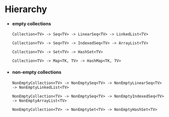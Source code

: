 # Hierarchy

- #### empty collections
    ```
    Collection<TV> -> Seq<TV> -> LinearSeq<TV> -> LinkedList<TV>
    
    Collection<TV> -> Seq<TV> -> IndexedSeq<TV> -> ArrayList<TV>
    
    Collection<TV> -> Set<TV> -> HashSet<TV>
    
    Collection<TV> -> Map<TK, TV> -> HashMap<TK, TV>
    ```

- #### non-empty collections
    ```
    NonEmptyCollection<TV> -> NonEmptySeq<TV> -> NonEmptyLinearSeq<TV> -> NonEmptyLinkedList<TV>
    
    NonEmptyCollection<TV> -> NonEmptySeq<TV> -> NonEmptyIndexedSeq<TV> -> NonEmptyArrayList<TV>
    
    NonEmptyCollection<TV> -> NonEmptySet<TV> -> NonEmptyHashSet<TV>
    ```

